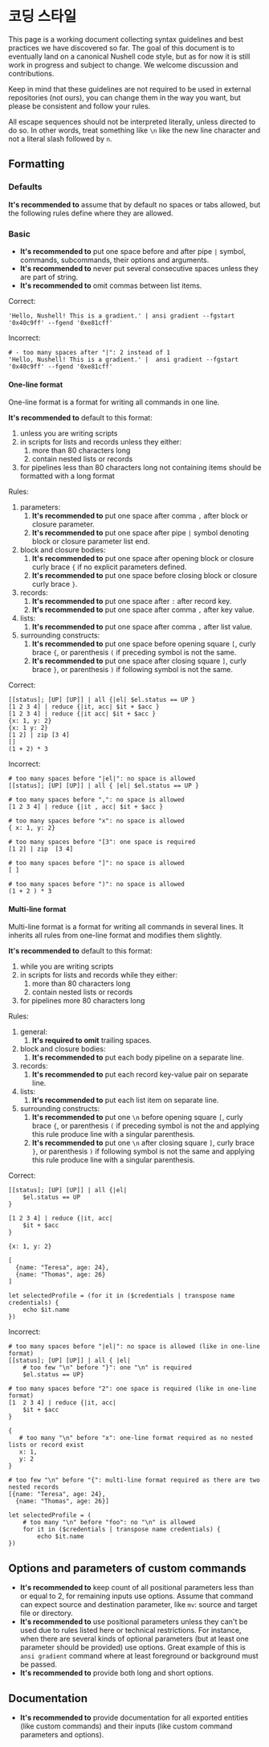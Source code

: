 # 코딩 스타일

This page is a working document collecting syntax guidelines and best practices we have discovered so far.
The goal of this document is to eventually land on a canonical Nushell code style, but as for now it is still work in
progress and subject to change. We welcome discussion and contributions.

Keep in mind that these guidelines are not required to be used in external repositories (not ours), you can change them in the
way you want, but please be consistent and follow your rules.

All escape sequences should not be interpreted literally, unless directed to do so. In other words,
treat something like `\n` like the new line character and not a literal slash followed by `n`.

## Formatting

### Defaults

**It's recommended to** assume that by default no spaces or tabs allowed, but the following rules define where they are allowed.

### Basic

- **It's recommended to** put one space before and after pipe `|` symbol, commands, subcommands, their options and arguments.
- **It's recommended to** never put several consecutive spaces unless they are part of string.
- **It's recommended to** omit commas between list items.

Correct:

```nu
'Hello, Nushell! This is a gradient.' | ansi gradient --fgstart '0x40c9ff' --fgend '0xe81cff'
```

Incorrect:

```nu
# - too many spaces after "|": 2 instead of 1
'Hello, Nushell! This is a gradient.' |  ansi gradient --fgstart '0x40c9ff' --fgend '0xe81cff'
```

#### One-line format

One-line format is a format for writing all commands in one line.

**It's recommended to** default to this format:

1. unless you are writing scripts
2. in scripts for lists and records unless they either:
   1. more than 80 characters long
   2. contain nested lists or records
3. for pipelines less than 80 characters long not containing items should be formatted with
   a long format

Rules:

1. parameters:
   1. **It's recommended to** put one space after comma `,` after block or closure parameter.
   2. **It's recommended to** put one space after pipe `|` symbol denoting block or closure parameter list end.
2. block and closure bodies:
   1. **It's recommended to** put one space after opening block or closure curly brace `{` if no explicit parameters defined.
   2. **It's recommended to** put one space before closing block or closure curly brace `}`.
3. records:
   1. **It's recommended to** put one space after `:` after record key.
   2. **It's recommended to** put one space after comma `,` after key value.
4. lists:
   1. **It's recommended to** put one space after comma `,` after list value.
5. surrounding constructs:
   1. **It's recommended to** put one space before opening square `[`, curly brace `{`, or parenthesis `(` if preceding symbol is not the same.
   2. **It's recommended to** put one space after closing square `]`, curly brace `}`, or parenthesis `)` if following symbol is not the same.

Correct:

```nu
[[status]; [UP] [UP]] | all {|el| $el.status == UP }
[1 2 3 4] | reduce {|it, acc| $it + $acc }
[1 2 3 4] | reduce {|it acc| $it + $acc }
{x: 1, y: 2}
{x: 1 y: 2}
[1 2] | zip [3 4]
[]
(1 + 2) * 3
```

Incorrect:

```nu
# too many spaces before "|el|": no space is allowed
[[status]; [UP] [UP]] | all { |el| $el.status == UP }

# too many spaces before ",": no space is allowed
[1 2 3 4] | reduce {|it , acc| $it + $acc }

# too many spaces before "x": no space is allowed
{ x: 1, y: 2}

# too many spaces before "[3": one space is required
[1 2] | zip  [3 4]

# too many spaces before "]": no space is allowed
[ ]

# too many spaces before ")": no space is allowed
(1 + 2 ) * 3
```

#### Multi-line format

Multi-line format is a format for writing all commands in several lines. It inherits all rules from one-line format
and modifies them slightly.

**It's recommended to** default to this format:

1. while you are writing scripts
2. in scripts for lists and records while they either:
   1. more than 80 characters long
   2. contain nested lists or records
3. for pipelines more 80 characters long

Rules:

1. general:
   1. **It's required to omit** trailing spaces.
2. block and closure bodies:
   1. **It's recommended to** put each body pipeline on a separate line.
3. records:
   1. **It's recommended to** put each record key-value pair on separate line.
4. lists:
   1. **It's recommended to** put each list item on separate line.
5. surrounding constructs:
   1. **It's recommended to** put one `\n` before opening square `[`, curly brace `{`, or parenthesis `(` if preceding symbol is not the and applying this rule produce line with a singular parenthesis.
   2. **It's recommended to** put one `\n` after closing square `]`, curly brace `}`, or parenthesis `)` if following symbol is not the same and applying this rule produce line with a singular parenthesis.

Correct:

```nu
[[status]; [UP] [UP]] | all {|el|
    $el.status == UP
}

[1 2 3 4] | reduce {|it, acc|
    $it + $acc
}

{x: 1, y: 2}

[
  {name: "Teresa", age: 24},
  {name: "Thomas", age: 26}
]

let selectedProfile = (for it in ($credentials | transpose name credentials) {
    echo $it.name
})
```

Incorrect:

```nu
# too many spaces before "|el|": no space is allowed (like in one-line format)
[[status]; [UP] [UP]] | all { |el|
    # too few "\n" before "}": one "\n" is required
    $el.status == UP}

# too many spaces before "2": one space is required (like in one-line format)
[1  2 3 4] | reduce {|it, acc|
    $it + $acc
}

{
   # too many "\n" before "x": one-line format required as no nested lists or record exist
   x: 1,
   y: 2
}

# too few "\n" before "{": multi-line format required as there are two nested records
[{name: "Teresa", age: 24},
  {name: "Thomas", age: 26}]

let selectedProfile = (
    # too many "\n" before "foo": no "\n" is allowed
    for it in ($credentials | transpose name credentials) {
        echo $it.name
})
```

## Options and parameters of custom commands

- **It's recommended to** keep count of all positional parameters less than or equal to 2, for remaining inputs use options. Assume that command can expect source and destination parameter, like `mv`: source and target file or directory.
- **It's recommended to** use positional parameters unless they can't be used due to rules listed here or technical restrictions.
  For instance, when there are several kinds of optional parameters (but at least one parameter should be provided)
  use options. Great example of this is `ansi gradient` command where at least foreground or background must be passed.
- **It's recommended to** provide both long and short options.

## Documentation

- **It's recommended to** provide documentation for all exported entities (like custom commands) and their
  inputs (like custom command parameters and options).
